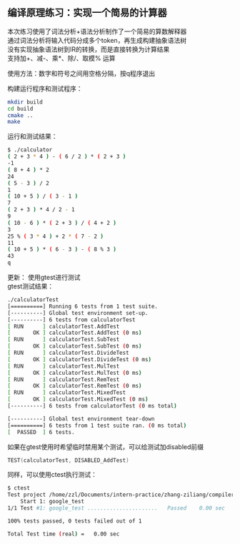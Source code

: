 ## 编译原理练习：实现一个简易的计算器

本次练习使用了词法分析+语法分析制作了一个简易的算数解释器  
通过词法分析将输入代码分成多个token，再生成构建抽象语法树  
没有实现抽象语法树到IR的转换，而是直接转换为计算结果  
支持加+、减-、乘*、除/、取模% 运算  

使用方法：数字和符号之间用空格分隔，按q程序退出  

构建运行程序和测试程序：  
```bash
mkdir build
cd build
cmake ..
make
```

运行和测试结果：  
``` bash
$ ./calculator 
( 2 + 3 * 4 ) - ( 6 / 2 ) * ( 2 + 3 )
-1
( 8 + 4 ) * 2
24
( 5 - 3 ) / 2
1
( 10 + 5 ) / ( 3 - 1 )
7
( 2 + 3 ) * 4 / 2 - 1
9
( 10 - 6 ) * ( 2 + 3 ) / ( 4 + 2 )
3
25 % ( 3 * 4 ) + 2 * ( 7 - 2 )
11
( 10 + 5 ) * ( 6 - 3 ) - ( 8 % 3 )
43
q
```

更新： 使用gtest进行测试  
gtest测试结果：  
```bash
./calculatorTest 
[==========] Running 6 tests from 1 test suite.
[----------] Global test environment set-up.
[----------] 6 tests from calculatorTest
[ RUN      ] calculatorTest.AddTest
[       OK ] calculatorTest.AddTest (0 ms)
[ RUN      ] calculatorTest.SubTest
[       OK ] calculatorTest.SubTest (0 ms)
[ RUN      ] calculatorTest.DivideTest
[       OK ] calculatorTest.DivideTest (0 ms)
[ RUN      ] calculatorTest.MulTest
[       OK ] calculatorTest.MulTest (0 ms)
[ RUN      ] calculatorTest.RemTest
[       OK ] calculatorTest.RemTest (0 ms)
[ RUN      ] calculatorTest.MixedTest
[       OK ] calculatorTest.MixedTest (0 ms)
[----------] 6 tests from calculatorTest (0 ms total)

[----------] Global test environment tear-down
[==========] 6 tests from 1 test suite ran. (0 ms total)
[  PASSED  ] 6 tests.
```

如果在gtest使用时希望临时禁用某个测试，可以给测试加disabled前缀  
```cpp
TEST(calculatorTest, DISABLED_AddTest)
```
同样，可以使用ctest执行测试：  
```bash
$ ctest
Test project /home/zzl/Documents/intern-practice/zhang-ziliang/compiler/simple-calculator/build
    Start 1: google_test
1/1 Test #1: google_test ......................   Passed    0.00 sec

100% tests passed, 0 tests failed out of 1

Total Test time (real) =   0.00 sec
```